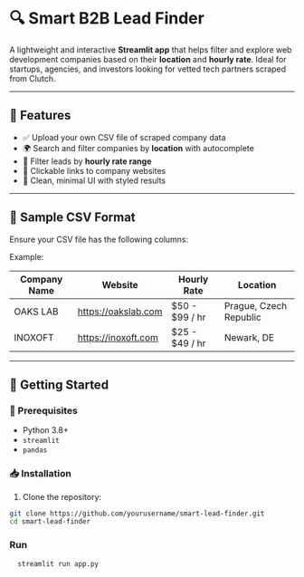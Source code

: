 # 🔍 Smart B2B Lead Finder

A lightweight and interactive **Streamlit app** that helps filter and explore web development companies based on their **location** and **hourly rate**. Ideal for startups, agencies, and investors looking for vetted tech partners scraped from Clutch.

---

## 📌 Features

- ✅ Upload your own CSV file of scraped company data  
- 🌍 Search and filter companies by **location** with autocomplete  
- 💸 Filter leads by **hourly rate range**  
- 🔗 Clickable links to company websites  
- 🎯 Clean, minimal UI with styled results  

---

## 📁 Sample CSV Format

Ensure your CSV file has the following columns:


Example:

| Company Name | Website              | Hourly Rate    | Location               |
|--------------|----------------------|----------------|------------------------|
| OAKS LAB     | https://oakslab.com  | $50 - $99 / hr | Prague, Czech Republic |
| INOXOFT      | https://inoxoft.com  | $25 - $49 / hr | Newark, DE             |

---

## 🚀 Getting Started

### 📌 Prerequisites

- Python 3.8+
- `streamlit`
- `pandas`

### 📥 Installation

1. Clone the repository:

```bash
git clone https://github.com/yourusername/smart-lead-finder.git
cd smart-lead-finder
```

### Run 
```
  streamlit run app.py
